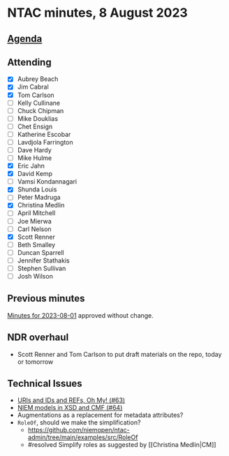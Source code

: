 # NTAC minutes, 8 August 2023

## [Agenda](2023-08-08-agenda.md)

## Attending

- [x] Aubrey Beach
- [x] Jim Cabral
- [x] Tom Carlson
- [ ] Kelly Cullinane
- [ ] Chuck Chipman
- [ ] Mike Douklias
- [ ] Chet Ensign
- [ ] Katherine Escobar
- [ ] Lavdjola Farrington
- [ ] Dave Hardy
- [ ] Mike Hulme
- [x] Eric Jahn
- [x] David Kemp
- [ ] Vamsi Kondannagari
- [x] Shunda Louis
- [ ] Peter Madruga
- [x] Christina Medlin
- [ ] April Mitchell
- [ ] Joe Mierwa
- [ ] Carl Nelson
- [x] Scott Renner
- [ ] Beth Smalley
- [ ] Duncan Sparrell
- [ ] Jennifer Stathakis
- [ ] Stephen Sullivan
- [ ] Josh Wilson

## Previous minutes

[Minutes for 2023-08-01](2023-08-01-minutes.md) approved without change.

## NDR overhaul

- Scott Renner and Tom Carlson to put draft materials on the repo, today or tomorrow

## Technical Issues

- [URIs and IDs and REFs, Oh My! (#63)](https://github.com/niemopen/ntac-admin/discussions/63)
- [NIEM models in XSD and CMF (#64)](https://github.com/niemopen/ntac-admin/discussions/64)
- Augmentations as a replacement for metadata attributes?
- `RoleOf`, should we make the simplification?
  - https://github.com/niemopen/ntac-admin/tree/main/examples/src/RoleOf
  - #resolved Simplify roles as suggested by [[Christina Medlin|CM]]
